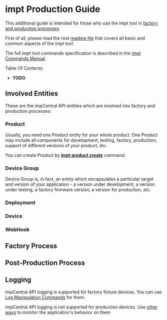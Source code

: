 # impt Production Guide

This additional guide is intended for those who use the impt tool in [factory and production processes](https://developer.electricimp.com/manufacturing).

First of all, please read the root [readme file](./README.md) that covers all basic and common aspects of the impt tool.

The full impt tool commands specification is described in the [impt Commands Manual](./CommandsManual.md).

Table Of Contents:
- **TODO**

## Involved Entities

These are the impCentral API entities which are involved into factory and production processes:

### Product

Usually, you need one Product entity for your whole product. One Product may include all components for development, testing, factory, production, support of different versions of your product, etc.

You can create Product by [**impt product create**](./CommandsManual.md#product-create) command.

### Device Group

Device Group is, in fact, an entity which encapsulates a particular target and version of your application - a version under development, a version under testing, a factory firmware version, a version for production, etc.

### Deployment

### Device

### WebHook

## Factory Process

## Post-Production Process

## Logging

impCentral API logging is supported for factory fixture devices. You can use [Log Manipulation Commands](./CommandsManual.md#log-manipulation-commands) for them.

impCentral API logging is not supported for production devices. Use [other ways](https://developer.electricimp.com/resources/monitoringapplication/) to monitor the application's behavior on them



